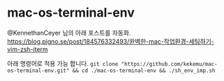 # mac-os-terminal-env
@KennethanCeyer 님의 아래 포스트를 자동화.
https://blog.pigno.se/post/184576332493/완벽한-mac-작업환경-세팅하기-vim-zsh-iterm

아래 명령어로 적용 가능 합니다.
```git clone "https://github.com/kekemu/mac-os-terminal-env.git" && cd ./mac-os-terminal-env && ./sh_env_imp.sh```
